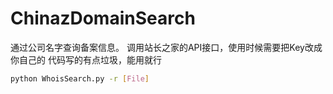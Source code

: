 # ChinazDomainSearch
通过公司名字查询备案信息。
调用站长之家的API接口，使用时候需要把Key改成你自己的
代码写的有点垃圾，能用就行

```bash
python WhoisSearch.py -r [File]

```
